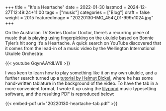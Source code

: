 +++
title = "It's a Heartache"
date = 2022-01-30
lastmod = 2024-12-27T12:49:24+11:00
tags = ["music"]
categories = ["Blog"]
draft = false
weight = 2015
featuredImage = "20220130-IMG_4547_01-999x1024.jpg"
+++

On the Australian TV Series Doctor Doctor, there’s a recurring piece of music that is playing using fingerpicking on the ukulele based on Bonnie Tyler’s hit song It’s a Heartache. A quick search on YouTube discovered that it comes from the lead-in of a music video by the Wellington International Ukulele Orchestra:

{{< youtube GqynAAYdLW8 >}}

I was keen to learn how to play something like it on my own ukulele, and a further search turned up a [tutorial by Helmut Bickel](https://youtu.be/pCswBsuddrc), where he has some hand-written tablature in the background of the video. To have the tab in a more convenient format, I wrote it up using the [lilypond](http://lilypond.org/) music typesetting software, and the resulting PDF is reproduced below:

{{< embed-pdf url="20220130-heartache-tab.pdf" >}}
